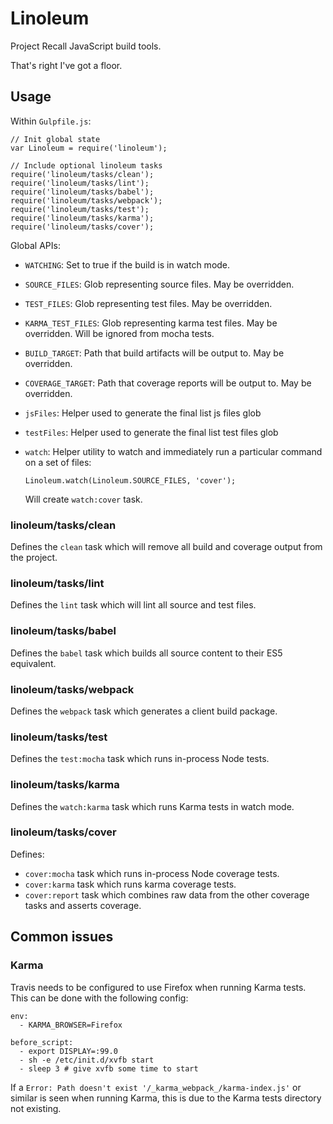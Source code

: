 # Linoleum

Project Recall JavaScript build tools.

That's right I've got a floor.

## Usage

Within `Gulpfile.js`:

```
// Init global state
var Linoleum = require('linoleum');

// Include optional linoleum tasks
require('linoleum/tasks/clean');
require('linoleum/tasks/lint');
require('linoleum/tasks/babel');
require('linoleum/tasks/webpack');
require('linoleum/tasks/test');
require('linoleum/tasks/karma');
require('linoleum/tasks/cover');
```

Global APIs:

- `WATCHING`: Set to true if the build is in watch mode.
- `SOURCE_FILES`: Glob representing source files. May be overridden.
- `TEST_FILES`: Glob representing test files. May be overridden.
- `KARMA_TEST_FILES`: Glob representing karma test files. May be overridden. Will be ignored from mocha tests.
- `BUILD_TARGET`: Path that build artifacts will be output to. May be overridden.
- `COVERAGE_TARGET`: Path that coverage reports will be output to. May be overridden.
- `jsFiles`: Helper used to generate the final list js files glob
- `testFiles`: Helper used to generate the final list test files glob
- `watch`: Helper utility to watch and immediately run a particular command on a set of files:

  ```
  Linoleum.watch(Linoleum.SOURCE_FILES, 'cover');
  ```

  Will create `watch:cover` task.

### linoleum/tasks/clean

Defines the `clean` task which will remove all build and coverage output from the project.

### linoleum/tasks/lint

Defines the `lint` task which will lint all source and test files.

### linoleum/tasks/babel

Defines the `babel` task which builds all source content to their ES5 equivalent.

### linoleum/tasks/webpack

Defines the `webpack` task which generates a client build package.

### linoleum/tasks/test

Defines the `test:mocha` task which runs in-process Node tests.

### linoleum/tasks/karma

Defines the `watch:karma` task which runs Karma tests in watch mode.

### linoleum/tasks/cover

Defines:
- `cover:mocha` task which runs in-process Node coverage tests.
- `cover:karma` task which runs karma coverage tests.
- `cover:report` task which combines raw data from the other coverage tasks and asserts coverage.


## Common issues
### Karma

Travis needs to be configured to use Firefox when running Karma tests. This can be done with the following config:

```
env:
  - KARMA_BROWSER=Firefox

before_script:
  - export DISPLAY=:99.0
  - sh -e /etc/init.d/xvfb start
  - sleep 3 # give xvfb some time to start
```

If a `Error: Path doesn't exist '/_karma_webpack_/karma-index.js'` or similar is seen when running Karma, this is due to the Karma tests directory not existing.
